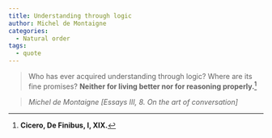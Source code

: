 ```yaml
---
title: Understanding through logic
author: Michel de Montaigne
categories:
  - Natural order
tags:
  - quote
---
```


> Who has ever acquired understanding through logic? Where are its fine promises? **Neither for living better nor for reasoning properly.**[^1]

> <cite>Michel de Montaigne [Essays III, 8. On the art of conversation]</cite>

[^1]: **Cicero, De Finibus, I, XIX.**